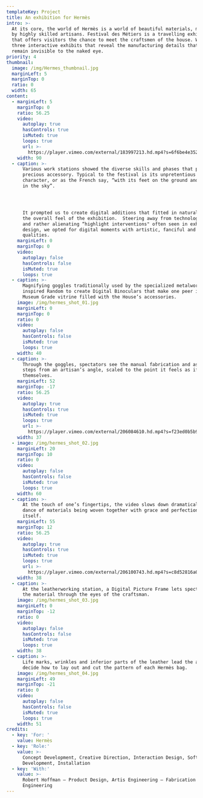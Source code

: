 ```yaml
---
templateKey: Project
title: An exhibition for Hermès
intro: >-
  At its core, the world of Hermès is a world of beautiful materials, mastered
  by highly skilled artisans. Festival des Métiers is a travelling exhibition
  that offers visitors the chance to meet the craftsmen of the house. We created
  three interactive exhibits that reveal the manufacturing details that normally
  remain invisible to the naked eye.
priority: 4
thumbnail:
  image: /img/Hermes_thumbnail.jpg
  marginLeft: 5
  marginTop: 0
  ratio: 0
  width: 65
content:
  - marginLeft: 5
    marginTop: 0
    ratio: 56.25
    video:
      autoplay: true
      hasControls: true
      isMuted: true
      loops: true
      url: >-
        https://player.vimeo.com/external/183997213.hd.mp4?s=6f6be4e352ae26aa0014e6f85b9f199ae723dad7&profile_id=119
    width: 90
  - caption: >-
      Various work stations showed the diverse skills and phases that precede a
      precious accessory. Typical to the festival is its unpretentious
      character, or as the French say, “with its feet on the ground and its head
      in the sky”.




      It prompted us to create digital additions that fitted in naturally with
      the overall feel of the exhibition.  Steering away from technology-minded
      and rather alienating “highlight interventions" often seen in exhibition
      design, we opted for digital moments with artistic, fanciful and didactic
      qualities.
    marginLeft: 0
    marginTop: 0
    video:
      autoplay: false
      hasControls: false
      isMuted: true
      loops: true
  - caption: >-
      Magnifying goggles traditionally used by the specialized metalworkers
      inspired Random to create Digital Binoculars that make one peer into a
      Museum Grade vitrine filled with the House’s accessories.
    image: /img/hermes_shot_01.jpg
    marginLeft: 0
    marginTop: 0
    ratio: 0
    video:
      autoplay: false
      hasControls: false
      isMuted: true
      loops: true
    width: 40
  - caption: >-
      Through the goggles, spectators see the manual fabrication and assembly
      steps from an artisan’s angle, scaled to the point it feels as if doing it
      themselves.
    marginLeft: 52
    marginTop: -17
    ratio: 56.25
    video:
      autoplay: true
      hasControls: true
      isMuted: true
      loops: true
      url: >-
        https://player.vimeo.com/external/206084610.hd.mp4?s=f23ed0b5b9800fbdfd0ce7ba7ddbad0a51b05cf1&profile_id=174
    width: 37
  - image: /img/hermes_shot_02.jpg
    marginLeft: 20
    marginTop: 10
    ratio: 0
    video:
      autoplay: false
      hasControls: false
      isMuted: true
      loops: true
    width: 60
  - caption: >-
      At the touch of one’s fingertips, the video slows down dramatically, and a
      dance of materials being woven together with grace and perfection unfolds
      itself.
    marginLeft: 55
    marginTop: 12
    ratio: 56.25
    video:
      autoplay: true
      hasControls: true
      isMuted: true
      loops: true
      url: >-
        https://player.vimeo.com/external/206100743.hd.mp4?s=c8d52816a0f6d2352864ecabb2b02947aeaa56f2&profile_id=119
    width: 38
  - caption: >-
      At the leatherworking station, a Digital Picture Frame lets spectators see
      the material through the eyes of the craftsman.
    image: /img/hermes_shot_03.jpg
    marginLeft: 0
    marginTop: -12
    ratio: 0
    video:
      autoplay: false
      hasControls: false
      isMuted: true
      loops: true
    width: 38
  - caption: >-
      Life marks, wrinkles and inferior parts of the leather lead the artisan to
      decide how to lay out and cut the pattern of each Hermès bag.
    image: /img/hermes_shot_04.jpg
    marginLeft: 49
    marginTop: -21
    ratio: 0
    video:
      autoplay: false
      hasControls: false
      isMuted: true
      loops: true
    width: 51
credits:
  - key: 'For: '
    value: Hermès
  - key: 'Role:'
    value: >-
      Concept Development, Creative Direction, Interaction Design, Software
      Development, Installation
  - key: 'With:'
    value: >-
      Robert Hoffman — Product Design, Artis Engineering — Fabrication and
      Engineering
---
```


